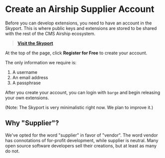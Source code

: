 # Create an Airship Supplier Account

Before you can develop extensions, you need to have an account in the Skyport.
This is where public keys and extensions are stored to be shared with the rest
of the CMS Airship ecosystem.

> **[Visit the Skyport](https://airship.paragonie.com)**

At the top of the page, click **Register for Free** to create your account.

The only information we require is:

1. A username
2. An email address
3. A passphrase

After you create your account, you can login with `barge` and begin releasing
your own extensions.

(Note: The Skyport is very minimalistic right now. We plan to improve it.)

## Why "Supplier"?

We've opted for the word "supplier" in favor of "vendor". The word vendor has
connotations of for-profit development, while supplier is neutral. Many open
source software developers sell their creations, but at least as many do not.